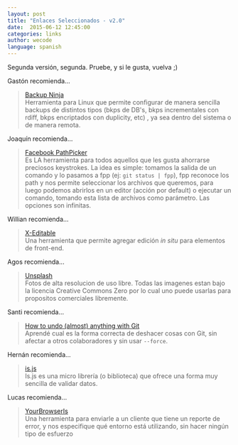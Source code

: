 ```yaml
---
layout: post
title: "Enlaces Seleccionados - v2.0"
date:  2015-06-12 12:45:00
categories: links
author: wecode
language: spanish
---
```


Segunda versión, segunda. Pruebe, y si le gusta, vuelva ;)


Gastón recomienda...

> [Backup Ninja][nan-pick]  
> Herramienta para Linux que permite configurar de manera sencilla backups de distintos tipos (bkps de DB's, bkps incrementales con rdiff, bkps encriptados con duplicity, etc) , ya sea dentro del sistema o de manera remota. 

Joaquín recomienda...

> [Facebook PathPicker][wacko-pick]  
> Es LA herramienta para todos aquellos que les gusta ahorrarse preciosos keystrokes. 
La idea es simple: tomamos la salida de un comando y lo pasamos a fpp (ej: `git status | fpp`), fpp reconoce los path y nos permite seleccionar los archivos que queremos, para luego podemos abrirlos en un editor (acción por default) o ejecutar un comando, tomando esta lista de archivos como parámetro. Las opciones son infinitas.

Willian recomienda...

> [X-Editable][will-pick]  
> Una herramienta que permite agregar edición _in situ_ para elementos de front-end.

Agos recomienda...

> [Unsplash][agos-pick]  
> Fotos de alta resolucion de uso libre. Todas las imagenes estan bajo la licencia Creative Commons Zero por lo cual uno puede usarlas para propositos comerciales libremente.

Santi recomienda...

> [How to undo (almost) anything with Git][santi-pick]  
> Aprendé cual es la forma correcta de deshacer cosas con Git, sin afectar a otros colaboradores y sin usar `--force`.

Hernán recomienda...

> [is.js][chila-pick]  
> Is.js es una micro librería (o biblioteca) que ofrece una forma muy sencilla de validar datos.

Lucas recomienda...

> [YourBrowserIs][delucas-pick]  
> Una herramienta para enviarle a un cliente que tiene un reporte de error, y nos especifique qué entorno está utilizando, sin hacer ningún tipo de esfuerzo


[nan-pick]: https://github.com/lelutin/backupninja
[wacko-pick]: http://facebook.github.io/PathPicker/
[will-pick]: http://vitalets.github.io/x-editable/
[agos-pick]: https://unsplash.com/
[santi-pick]: https://github.com/blog/2019-how-to-undo-almost-anything-with-git
[chila-pick]: http://arasatasaygin.github.io/is.js/
[delucas-pick]: http://yourbrowser.is/